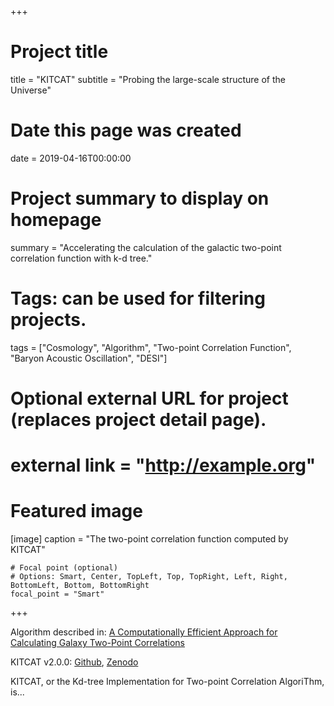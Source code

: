 +++
# Project title
title = "KITCAT"
subtitle = "Probing the large-scale structure of the Universe"

# Date this page was created
date = 2019-04-16T00:00:00

# Project summary to display on homepage
summary = "Accelerating the calculation of the galactic two-point correlation function with k-d tree."

# Tags: can be used for filtering projects.
tags = ["Cosmology", "Algorithm", "Two-point Correlation Function", "Baryon Acoustic Oscillation", "DESI"]

# Optional external URL for project (replaces project detail page).
# external link = "http://example.org"

# Featured image

[image]
    caption = "The two-point correlation function computed by KITCAT"

    # Focal point (optional)
    # Options: Smart, Center, TopLeft, Top, TopRight, Left, Right, BottomLeft, Bottom, BottomRight
    focal_point = "Smart"

+++

Algorithm described in: [A Computationally Efficient Approach for Calculating Galaxy Two-Point Correlations](kitcat.pdf)

KITCAT v2.0.0: [Github](https://github.com/DESI-UR/KITCAT), [Zenodo](https://doi.org/10.5281/zenodo.2640917)

KITCAT, or the Kd-tree Implementation for Two-point Correlation AlgoriThm, is... 





